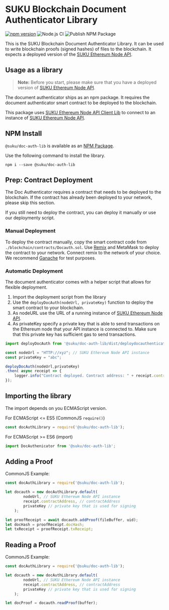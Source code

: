 # SUKU Blockchain Document Authenticator Library

[![npm version](https://badge.fury.io/js/%40suku%2Fdoc-auth-lib.svg)](https://badge.fury.io/js/%40suku%2Fdoc-auth-lib)
![Node.js CI](https://github.com/SukuLab/doc-auth-lib/workflows/Node.js%20CI/badge.svg)
![Publish NPM Package](https://github.com/SukuLab/doc-auth-lib/workflows/Publish%20NPM%20Package/badge.svg)

This is the SUKU Blockchain Document Authenticator Library. It can be used to write blockchain proofs (signed hashes) of files to the blockchain. It expects a deployed version of the [SUKU Ethereum Node API](https://github.com/SukuLab/suku-ethereum-node-api).

## Usage as a library

> **Note:** Before you start, please make sure that you have a deployed version of [SUKU Ethereum Node API](https://github.com/SukuLab/suku-ethereum-node-api). 

The document authenticator ships as an npm package. It requires the document authenticator smart contract to be deployed to the blockchain. 

This package uses [SUKU Ethereum Node API Client Lib](https://github.com/SukuLab/suku-ethereum-node-api-client-lib) to connect to an instance of [SUKU Ethereum Node API](https://github.com/SukuLab/suku-ethereum-node-api).

## NPM Install
`@suku/doc-auth-lib` is available as an [NPM Package](https://www.npmjs.com/package/@suku/doc-auth-lib).

Use the following command to install the library.
```
npm i --save @suku/doc-auth-lib
```

## Prep: Contract Deployment
The Doc Authenticator requires a contract that needs to be deployed to the blockchain. If the contract has already been deployed to your network, please skip this section.

If you still need to deploy the contract, you can deploy it manually or use our deploymenty script. 

### Manual Deployment
To deploy the contract manually, copy the smart contract code from `./blockchain/contracts/Docauth.sol`. Use [Remix](https://remix.ethereum.org/) and MetaMask to deploy the contract to your network. Connect remix to the network of your choice. We recommend [Ganache](https://truffleframework.com/ganache) for test purposes.

### Automatic Deployment
The document authenticator comes with a helper script that allows for flexible deployment.

1. Import the deployment script from the library
2. Use the `deployDocAuth(nodeUrl, privateKey)` function to deploy the smart contract to your blockchain.
3. As nodeURL use the URL of a running instance of [SUKU Ethereum Node API](https://github.com/SukuLab/suku-ethereum-node-api).
4. As privateKey specify a private key that is able to send transactions on the Ethereum node that your API instance is connected to. Make sure that this private key has sufficient gas to send transactions. 

```js
import deployDocAuth from '@suku/doc-auth-lib/dist/deploydocauthenticator';

const nodeUrl = "HTTP://xyz"; // SUKU Ethereum Node API instance
const privateKey = "abc"; 

deployDocAuth(nodeUrl,privateKey)
.then( async receipt => {
    logger.info("Contract deployed. Contract address: " + receipt.contractAddress);
});

 ```

## Importing the library
The import depends on you ECMAScript version. 

For ECMAScript <= ES5 (CommonJS `require()`)
```js
const docAuthLibrary = require('@suku/doc-auth-lib');
```

For ECMAScript >= ES6 (import)
```js
import DocAuthenicator from '@suku/doc-auth-lib';
```

## Adding a Proof
CommonJS Example:
```js
const docAuthLibrary = require('@suku/doc-auth-lib');

let docauth = new docAuthLibrary.default(
        nodeUrl, // SUKU Ethereum Node API instance
        receipt.contractAddress, // contractAddress
        privateKey // private key that is used for signing
    );

let proofReceipt = await docauth.addProof(fileBuffer, uid);
let docHash = proofReceipt.docHash;
let txReceipt = proofReceipt.txReceipt;
```

## Reading a Proof
CommonJS Example:
```js
const docAuthLibrary = require('@suku/doc-auth-lib');

let docauth = new docAuthLibrary.default(
        nodeUrl, // SUKU Ethereum Node API instance
        receipt.contractAddress, // contractAddress
        privateKey // private key that is used for signing
    );

let docProof = docauth.readProof(buffer);
```



